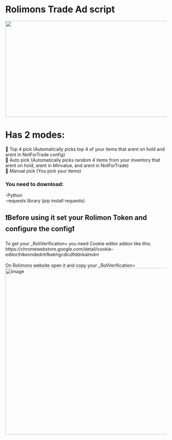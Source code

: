 <h1>Rolimons Trade Ad script</h1>
<img width="600" height="300" src="https://github.com/user-attachments/assets/d4cdd4ca-b130-41c5-9b7d-d3f94670211c" /><br>
<h1>Has 2 modes:</h1>
🦾 Top 4 pick (Automatically picks top 4 of your items that arent on hold and arent in NotForTrade config)<br>
🦾 Auto pick (Automatically picks random 4 items from your inventory that arent on hold, arent in Minvalue, and arent in NotForTrade)<br>
💪 Manual pick (You pick your items)<br>
<h3>You need to download:<br></h3>
-Python<br>
-requests library (pip install requests)<br>
<h2>❗Before using it set your Rolimon Token and configure the config❗</h2>
To get your _RoliVerification= you need Cookie editor addon like this: <br>
https://chromewebstore.google.com/detail/cookie-editor/hlkenndednhfkekhgcdicdfddnkalmdm <br>
<br>On Rolimons website open it and copy your _RoliVerification=
<img width="630" height="520" alt="image" src="https://github.com/user-attachments/assets/6465d6bf-9419-4f29-9a1c-83dccfca714f" /><br>

